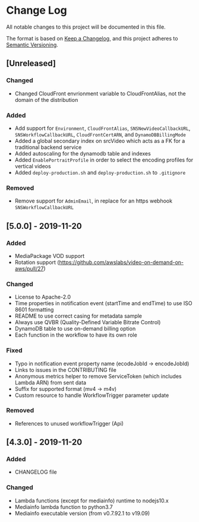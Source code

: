 # Change Log
All notable changes to this project will be documented in this file.

The format is based on [Keep a Changelog](https://keepachangelog.com/en/1.0.0/),
and this project adheres to [Semantic Versioning](https://semver.org/spec/v2.0.0.html).

## [Unreleased]
### Changed
- Changed CloudFront envrionment variable to CloudFrontAlias, not the domain of the distribution

### Added
- Add support for `Environment`, `CloudFrontAlias`, `SNSNewVideoCallbackURL`, `SNSWorkflowCallbackURL`, `CloudFrontCertARN`, and `DynamoDBBillingMode`
- Added a global secondary index on srcVideo which acts as a FK for a traditional backend service
- Added autoscaling for the dynamodb table and indexes
- Added `EnablePortraitProfile` in order to select the encoding profiles for vertical videos
- Added `deploy-production.sh` and `deploy-production.sh` to `.gitignore`

### Removed
- Remove support for `AdminEmail`, in replace for an https webhook `SNSWorkflowCallbackURL`

## [5.0.0] - 2019-11-20
### Added
- MediaPackage VOD support
- Rotation support (https://github.com/awslabs/video-on-demand-on-aws/pull/27)

### Changed
- License to Apache-2.0
- Time properties in notification event (startTime and endTime) to use ISO 8601 formatting
- README to use correct casing for metadata sample
- Always use QVBR (Quality-Defined Variable Bitrate Control)
- DynamoDB table to use on-demand billing option
- Each function in the workflow to have its own role

### Fixed
- Typo in notification event property name (ecodeJobId -> encodeJobId)
- Links to issues in the CONTRIBUTING file
- Anonymous metrics helper to remove ServiceToken (which includes Lambda ARN) from sent data
- Suffix for supported format (mv4 -> m4v)
- Custom resource to handle WorkflowTrigger parameter update

### Removed
- References to unused workflowTrigger (Api)

## [4.3.0] - 2019-11-20
### Added
- CHANGELOG file

### Changed
- Lambda functions (except for mediainfo) runtime to nodejs10.x
- Mediainfo lambda function to python3.7
- Mediainfo executable version (from v0.7.92.1 to v19.09)

